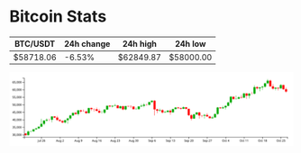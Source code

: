 # Bitcoin Stats

BTC/USDT|24h change|24h high|24h low|
|---|---|---|---|
|$58718.06|-6.53%|$62849.87|$58000.00|

<img src="./chart.svg">
